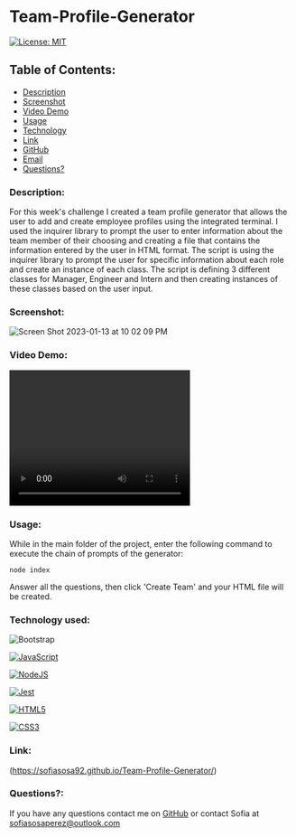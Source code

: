 # Team-Profile-Generator

[![License: MIT](https://img.shields.io/badge/License-MIT-yellow.svg)](https://opensource.org/licenses/MIT)

## Table of Contents:
    
* [Description](#Description)
* [Screenshot](#ScreenShot)
* [Video Demo](#Video)
* [Usage](#usageInfo)
* [Technology](#Technology)
* [Link](#link)
* [GitHub](#github)
* [Email](#email)
* [Questions?](#questions)

### Description:
For this week's challenge I created a team profile generator that allows the user to add and create employee profiles using the integrated terminal. I used the inquirer library to prompt the user to enter information about the team member of their choosing and creating a file that contains the information entered by the user in HTML format.
The script is using the inquirer library to prompt the user for specific information about each role and create an instance of each class.
The script is defining 3 different classes for Manager, Engineer and Intern and then creating instances of these classes based on the user input.

### Screenshot:
![Screen Shot 2023-01-13 at 10 02 09 PM](https://user-images.githubusercontent.com/115671262/212457329-6f4d7035-1445-46c4-889e-8fab2c05dea3.png)

### Video Demo:
<video width="320" height="240" controls>
  <source src="path/to/video.mov" type="video/mov">
  <source src="assets/tpg.mov" type="video/ogg">
</video>


### Usage:
While in the main folder of the project, enter the following command to execute the chain of prompts of the generator: 

```node index```

Answer all the questions, then click 'Create Team' and your HTML file will be created.

### Technology used:
![Bootstrap](https://img.shields.io/badge/-Bootstrap-blueviolet?logo=bootstrap&logoColor=white&style=for-the-badge)

[![JavaScript](https://img.shields.io/badge/JavaScript-323330?style=for-the-badge&logo=javascript&logoColor=F7DF1E)](https://www.javascript.com/)

[![NodeJS](https://img.shields.io/badge/node.js-6DA55F?style=for-the-badge&logo=node.js&logoColor=white)](https://nodejs.org/en/)

[![Jest](https://img.shields.io/badge/Jest-323330?style=for-the-badge&logo=Jest&logoColor=white)](https://www.npmjs.com/package/jest)

[![HTML5](https://img.shields.io/badge/HTML5-E34F26?style=for-the-badge&logo=html5&logoColor=white)](https://whatwg.org/)

[![CSS3](https://img.shields.io/badge/CSS3-1572B6?style=for-the-badge&logo=css3&logoColor=white)](https://www.w3.org/TR/CSS/#css)

### Link:

(https://sofiasosa92.github.io/Team-Profile-Generator/)

### Questions?:
If you have any questions contact me on [GitHub](https://github.com/undefined) or contact 
Sofia  at sofiasosaperez@outlook.com  
     
